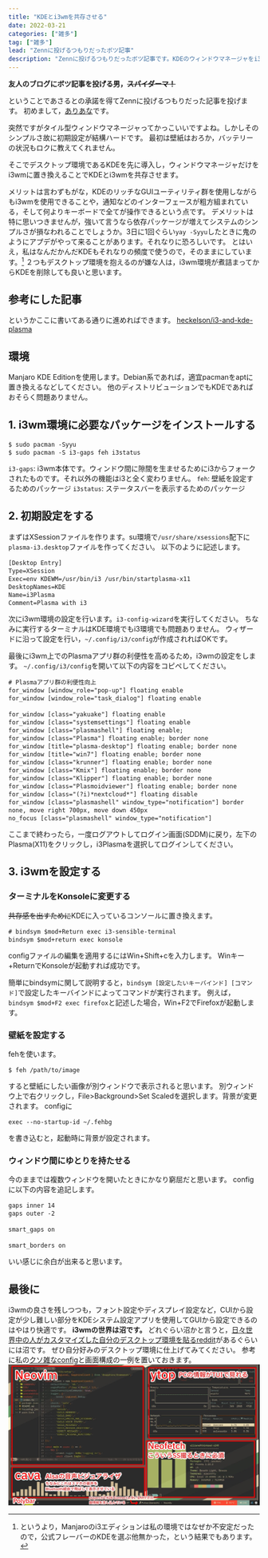 ```yaml
---
title: "KDEとi3wmを共存させる"
date: 2022-03-21
categories: ["雑多"]
tag: ["雑多"]
lead: "Zennに投げるつもりだったボツ記事"
description: "Zennに投げるつもりだったボツ記事です。KDEのウィンドウマネージャをi3wmに置き換えるついでにある程度設定をします。"
---
```


**友人のブログにボツ記事を投げる男，~~スパイダーマ！~~**

ということであさるとの承諾を得てZennに投げるつもりだった記事を投げます。
初めまして，[ありあな](https://twitter.com/Alliana_ab2m)です。

突然ですがタイル型ウィンドウマネージャってかっこいいですよね。しかしそのシンプルさ故に初期設定が結構ハードです。
最初は壁紙はおろか，バッテリーの状況もロクに教えてくれません。

そこでデスクトップ環境であるKDEを先に導入し，ウィンドウマネージャだけをi3wmに置き換えることでKDEとi3wmを共存させます。

メリットは言わずもがな，KDEのリッチなGUIユーティリティ群を使用しながらもi3wmを使用できることや，通知などのインターフェースが粗方組まれている，そして何よりキーボードで全てが操作できるという点です。
デメリットは特に思いつきませんが，強いて言うなら依存パッケージが増えてシステムのシンプルさが損なわれることでしょうか。3日に1回ぐらい`yay -Syyu`したときに鬼のようにアプデがやって来ることがあります。それなりに恐ろしいです。
とはいえ，私はなんだかんだKDEもそれなりの頻度で使うので，そのままにしています。[^1]
２つもデスクトップ環境を抱えるのが嫌な人は，i3wm環境が煮詰まってからKDEを削除しても良いと思います。

[^1]: というより，Manjaroのi3エディションは私の環境ではなぜか不安定だったので，公式フレーバーのKDEを選ぶ他無かった，という結果でもあります。

## 参考にした記事

というかここに書いてある通りに進めればできます。
[heckelson/i3-and-kde-plasma](https://github.com/heckelson/i3-and-kde-plasma)

## 環境

Manjaro KDE Editionを使用します。Debian系であれば，適宜pacmanをaptに置き換えるなどしてください。
他のディストリビューションでもKDEであればおそらく問題ありません。

## 1. i3wm環境に必要なパッケージをインストールする

```
$ sudo pacman -Syyu
$ sudo pacman -S i3-gaps feh i3status
```

`i3-gaps`: i3wm本体です。ウィンドウ間に隙間を生ませるためにi3からフォークされたものです。それ以外の機能はi3と全く変わりません。
`feh`: 壁紙を設定するためのパッケージ
`i3status`: ステータスバーを表示するためのパッケージ

## 2. 初期設定をする

まずはXSessionファイルを作ります。su環境で`/usr/share/xsessions`配下に`plasma-i3.desktop`ファイルを作ってください。
以下のように記述します。
```txt:plasma-i3.desktop
[Desktop Entry]
Type=XSession
Exec=env KDEWM=/usr/bin/i3 /usr/bin/startplasma-x11
DesktopNames=KDE
Name=i3Plasma
Comment=Plasma with i3
```

次にi3wm環境の設定を行います。`i3-config-wizard`を実行してください。
ちなみに実行するターミナルはKDE環境でもi3環境でも問題ありません。
ウィザードに沿って設定を行い，`~/.config/i3/config`が作成されればOKです。

最後にi3wm上でのPlasmaアプリ群の利便性を高めるため，i3wmの設定をします。
`~/.config/i3/config`を開いて以下の内容をコピペしてください。
```
# Plasmaアプリ群の利便性向上
for_window [window_role="pop-up"] floating enable
for_window [window_role="task_dialog"] floating enable

for_window [class="yakuake"] floating enable
for_window [class="systemsettings"] floating enable
for_window [class="plasmashell"] floating enable;
for_window [class="Plasma"] floating enable; border none
for_window [title="plasma-desktop"] floating enable; border none
for_window [title="win7"] floating enable; border none
for_window [class="krunner"] floating enable; border none
for_window [class="Kmix"] floating enable; border none
for_window [class="Klipper"] floating enable; border none
for_window [class="Plasmoidviewer"] floating enable; border none
for_window [class="(?i)*nextcloud*"] floating disable
for_window [class="plasmashell" window_type="notification"] border none, move right 700px, move down 450px
no_focus [class="plasmashell" window_type="notification"]
```

ここまで終わったら，一度ログアウトしてログイン画面(SDDM)に戻り，左下のPlasma(X11)をクリックし，i3Plasmaを選択してログインしてください。

## 3. i3wmを設定する

### ターミナルをKonsoleに変更する

~~共存感を出すために~~KDEに入っているコンソールに置き換えます。
```
# bindsym $mod+Return exec i3-sensible-terminal
bindsym $mod+return exec konsole
```
configファイルの編集を適用するにはWin+Shift+cを入力します。
Winキー+ReturnでKonsoleが起動すれば成功です。

簡単にbindsymに関して説明すると，`bindsym [設定したいキーバインド] [コマンド]`で設定したキーバインドによってコマンドが実行されます。
例えば，`bindsym $mod+F2 exec firefox`と記述した場合，Win+F2でFirefoxが起動します。

### 壁紙を設定する

fehを使います。
```
$ feh /path/to/image
```
すると壁紙にしたい画像が別ウィンドウで表示されると思います。
別ウィンドウ上で右クリックし，File>Background>Set Scaledを選択します。背景が変更されます。
configに
```
exec --no-startup-id ~/.fehbg
```
を書き込むと，起動時に背景が設定されます。

### ウィンドウ間にゆとりを持たせる

今のままでは複数ウィンドウを開いたときにかなり窮屈だと思います。
configに以下の内容を追記します。
```
gaps inner 14
gaps outer -2

smart_gaps on

smart_borders on
```
いい感じに余白が出来ると思います。

## 最後に

i3wmの良さを残しつつも，フォント設定やディスプレイ設定など，CUIから設定が少し難しい部分をKDEシステム設定アプリを使用してGUIから設定できるのはやはり快適です。
**i3wmの世界は沼です。**
どれぐらい沼かと言うと，[日々世界中の人がカスタマイズした自分のデスクトップ環境を貼るreddit](https://www.reddit.com/r/unixporn)があるぐらいには沼です。
ぜひ自分好みのデスクトップ環境に仕上げてみてください。
参考に私の[クソ雑なconfig](https://github.com/Allianaab2m/dotfiles/blob/main/dot_i3/config)と画面構成の一例を置いておきます。
![画像](image/Untitled30.jpg)
